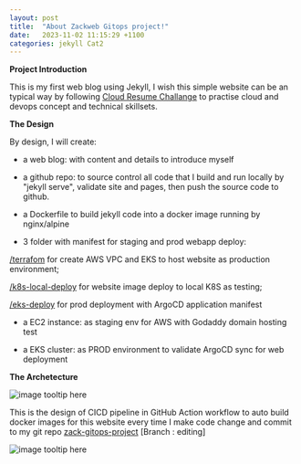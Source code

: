 ```yaml
---
layout: post
title:  "About Zackweb Gitops project!"
date:   2023-11-02 11:15:29 +1100
categories: jekyll Cat2
---
```


<b>Project Introduction</b>

This is my first web blog using Jekyll, I wish this simple website can be an typical way by following [Cloud Resume Challange](https://cloudresumechallenge.dev/docs/the-challenge/aws/) to practise cloud and devops concept and technical skillsets. 

<b>The Design</b>

By design, I will create:

- a web blog: with content and details to introduce myself

- a github repo: to source control all code that I build and run locally by "jekyll serve", validate site and pages, then push the source code to github.

- a Dockerfile to build jekyll code into a docker image running by nginx/alpine

- 3 folder with manifest for staging and prod webapp deploy: 

 <ins> /terrafom</ins>  for create AWS VPC and EKS to host website as production environment;
 
 <ins> /k8s-local-deploy</ins>  for website image deploy to local K8S as testing;
 
 <ins> /eks-deploy</ins>  for prod deployment with ArgoCD application manifest

- a EC2 instance: as staging env for AWS with Godaddy domain hosting test

- a EKS cluster:  as PROD environment to validate ArgoCD sync for web deployment 

<b>The Archetecture</b>

![image tooltip here](/assets/aws-ar.png)

This is the design of CICD pipeline in GitHub Action workflow to auto build docker images for this website every time I make code change and commit to my git repo  [zack-gitops-project](https://github.com/ZackZhouHB/zack-gitops-project)  [Branch : editing]

![image tooltip here](/assets/cicd.png)

